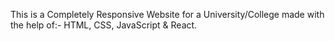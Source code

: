 This is a Completely Responsive Website for a University/College made with the help of:-
HTML, CSS, JavaScript & React.
